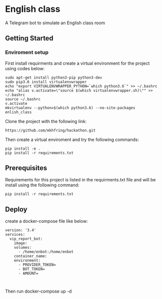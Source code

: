 # English class
A Telegram bot to simulate an English class room
## Getting Started
### Enviroment setup
First install requirments and create a virtual environment for the project using codes below:
```
sudo apt-get install python3-pip python3-dev
sudo pip3.6 install virtualenvwrapper
echo "export VIRTUALENVWRAPPER_PYTHON=`which python3.6`" >> ~/.bashrc
echo "alias v.activate=\"source $(which virtualenvwrapper.sh)\"" >> ~/.bashrc
source ~/.bashrc
v.activate
mkvirtualenv --python=$(which python3.6) --no-site-packages enlish_class
```
Clone the project with the following link:
```
https://github.com/mkhfring/hackathon.git
```

Then create a virtual enviroment and try the following commands:
```
pip install -e .
pip install -r requirements.txt
```

## Prerequisites
Requirements for this project is listed in the requirments.txt file and will be install using the following command:

```
pip install -r requirements.txt
```

## Deploy
create a docker-compose file like below:
```
version: '3.4'
services:
  vip_report_bot:
    image: 
    volumes:
      - /home/enbot:/home/enbot
    container_name: 
    environment:
      - PROVIDER_TOKEN=
      - BOT_TOKEN=
      - AMOUNT=
      
     
```

Then run docker-compose up -d
